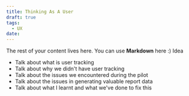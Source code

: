 ```yaml
---
title: Thinking As A User
draft: true
tags:
  - UX
date:
---
```

 
The rest of your content lives here. You can use **Markdown** here :)
Idea 
- Talk about what is user tracking 
- Talk about why we didn't have user tracking
- Talk about the issues we encountered during the pilot
- Talk about the issues in generating valuable report data 
- Talk about what I learnt and what we've done to fix this